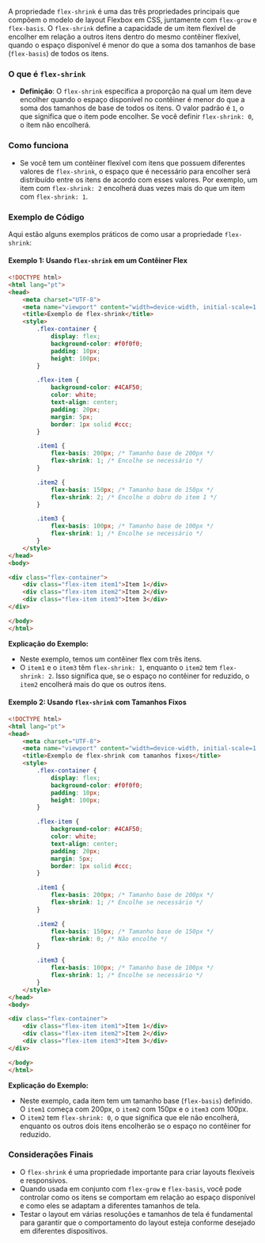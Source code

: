 A propriedade `flex-shrink` é uma das três propriedades principais que compõem o modelo de layout Flexbox em CSS, juntamente com `flex-grow` e `flex-basis`. O `flex-shrink` define a capacidade de um item flexível de encolher em relação a outros itens dentro do mesmo contêiner flexível, quando o espaço disponível é menor do que a soma dos tamanhos de base (`flex-basis`) de todos os itens.

### O que é `flex-shrink`

- **Definição**: O `flex-shrink` especifica a proporção na qual um item deve encolher quando o espaço disponível no contêiner é menor do que a soma dos tamanhos de base de todos os itens. O valor padrão é `1`, o que significa que o item pode encolher. Se você definir `flex-shrink: 0`, o item não encolherá.

### Como funciona

- Se você tem um contêiner flexível com itens que possuem diferentes valores de `flex-shrink`, o espaço que é necessário para encolher será distribuído entre os itens de acordo com esses valores. Por exemplo, um item com `flex-shrink: 2` encolherá duas vezes mais do que um item com `flex-shrink: 1`.

### Exemplo de Código

Aqui estão alguns exemplos práticos de como usar a propriedade `flex-shrink`:

#### Exemplo 1: Usando `flex-shrink` em um Contêiner Flex

```html
<!DOCTYPE html>
<html lang="pt">
<head>
    <meta charset="UTF-8">
    <meta name="viewport" content="width=device-width, initial-scale=1.0">
    <title>Exemplo de flex-shrink</title>
    <style>
        .flex-container {
            display: flex;
            background-color: #f0f0f0;
            padding: 10px;
            height: 100px;
        }

        .flex-item {
            background-color: #4CAF50;
            color: white;
            text-align: center;
            padding: 20px;
            margin: 5px;
            border: 1px solid #ccc;
        }

        .item1 {
            flex-basis: 200px; /* Tamanho base de 200px */
            flex-shrink: 1; /* Encolhe se necessário */
        }

        .item2 {
            flex-basis: 150px; /* Tamanho base de 150px */
            flex-shrink: 2; /* Encolhe o dobro do item 1 */
        }

        .item3 {
            flex-basis: 100px; /* Tamanho base de 100px */
            flex-shrink: 1; /* Encolhe se necessário */
        }
    </style>
</head>
<body>

<div class="flex-container">
    <div class="flex-item item1">Item 1</div>
    <div class="flex-item item2">Item 2</div>
    <div class="flex-item item3">Item 3</div>
</div>

</body>
</html>
```

**Explicação do Exemplo:**
- Neste exemplo, temos um contêiner flex com três itens.
- O `item1` e o `item3` têm `flex-shrink: 1`, enquanto o `item2` tem `flex-shrink: 2`. Isso significa que, se o espaço no contêiner for reduzido, o `item2` encolherá mais do que os outros itens.

#### Exemplo 2: Usando `flex-shrink` com Tamanhos Fixos

```html
<!DOCTYPE html>
<html lang="pt">
<head>
    <meta charset="UTF-8">
    <meta name="viewport" content="width=device-width, initial-scale=1.0">
    <title>Exemplo de flex-shrink com tamanhos fixos</title>
    <style>
        .flex-container {
            display: flex;
            background-color: #f0f0f0;
            padding: 10px;
            height: 100px;
        }

        .flex-item {
            background-color: #4CAF50;
            color: white;
            text-align: center;
            padding: 20px;
            margin: 5px;
            border: 1px solid #ccc;
        }

        .item1 {
            flex-basis: 200px; /* Tamanho base de 200px */
            flex-shrink: 1; /* Encolhe se necessário */
        }

        .item2 {
            flex-basis: 150px; /* Tamanho base de 150px */
            flex-shrink: 0; /* Não encolhe */
        }

        .item3 {
            flex-basis: 100px; /* Tamanho base de 100px */
            flex-shrink: 1; /* Encolhe se necessário */
        }
    </style>
</head>
<body>

<div class="flex-container">
    <div class="flex-item item1">Item 1</div>
    <div class="flex-item item2">Item 2</div>
    <div class="flex-item item3">Item 3</div>
</div>

</body>
</html>
```

**Explicação do Exemplo:**
- Neste exemplo, cada item tem um tamanho base (`flex-basis`) definido. O `item1` começa com 200px, o `item2` com 150px e o `item3` com 100px.
- O `item2` tem `flex-shrink: 0`, o que significa que ele não encolherá, enquanto os outros dois itens encolherão se o espaço no contêiner for reduzido.

### Considerações Finais

- O `flex-shrink` é uma propriedade importante para criar layouts flexíveis e responsivos.
- Quando usada em conjunto com `flex-grow` e `flex-basis`, você pode controlar como os itens se comportam em relação ao espaço disponível e como eles se adaptam a diferentes tamanhos de tela.
- Testar o layout em várias resoluções e tamanhos de tela é fundamental para garantir que o comportamento do layout esteja conforme desejado em diferentes dispositivos.